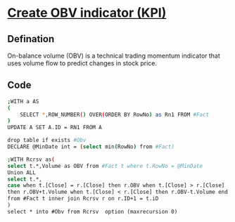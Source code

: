 
# [Create OBV indicator (KPI)](https://www.investopedia.com/terms/o/onbalancevolume.asp)

## Defination
On-balance volume (OBV) is a technical trading momentum indicator that uses volume flow to predict changes in stock price. 

## Code
```bash
;WITH a AS
(
	SELECT *,ROW_NUMBER() OVER(ORDER BY RowNo) as Rn1 FROM #Fact
)
UPDATE A SET A.ID = RN1 FROM A

drop table if exists #Obv
DECLARE @MinDate int = (select min(RowNo) from #Fact)

;WITH Rcrsv as(
select t.*,Volume as OBV from #Fact t where t.RowNo = @MinDate
Union ALL
select t.*,
case when t.[Close] = r.[Close] then r.OBV when t.[Close] > r.[Close] 
then r.OBV+t.Volume when t.[Close] < r.[Close] then r.OBV-t.Volume end 
from #Fact t inner join Rcrsv r on r.ID+1 = t.iD
)
select * into #Obv from Rcrsv  option (maxrecursion 0)
```
